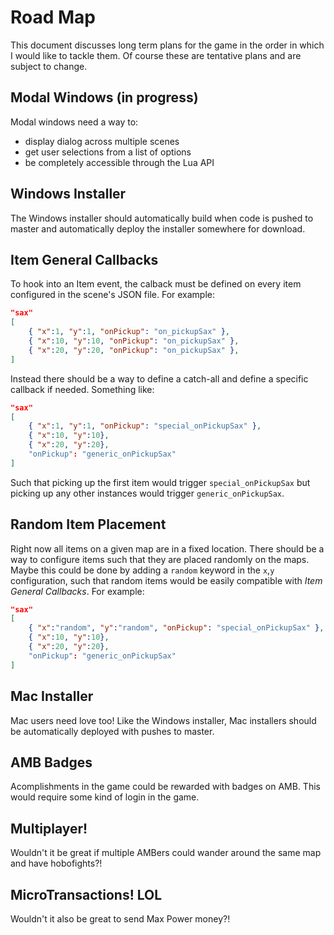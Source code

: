 # Road Map

This document discusses long term plans for the game in the order in which I would like to tackle them. Of course these are tentative plans and are subject to change.

## Modal Windows (in progress)

Modal windows need a way to:

* display dialog across multiple scenes
* get user selections from a list of options
* be completely accessible through the Lua API

## Windows Installer

The Windows installer should automatically build when code is pushed to master and automatically deploy the installer somewhere for download.

## Item General Callbacks

To hook into an Item event, the calback must be defined on every item configured in the scene's JSON file. For example:

```json
"sax"
[
    { "x":1, "y":1, "onPickup": "on_pickupSax" },
    { "x":10, "y":10, "onPickup": "on_pickupSax" },
    { "x":20, "y":20, "onPickup": "on_pickupSax" },
]
```

Instead there should be a way to define a catch-all and define a specific callback if needed. Something like:

```json
"sax"
[
    { "x":1, "y":1, "onPickup": "special_onPickupSax" },
    { "x":10, "y":10},
    { "x":20, "y":20},
    "onPickup": "generic_onPickupSax"
]
```

Such that picking up the first item would trigger `special_onPickupSax` but picking up any other instances would trigger `generic_onPickupSax`.

## Random Item Placement

Right now all items on a given map are in a fixed location. There should be a way to configure items such that they are placed randomly on the maps. Maybe this could be done by adding a `random` keyword in the `x`,`y` configuration, such that random items would be easily compatible with *Item General Callbacks*. For example:

```json
"sax"
[
    { "x":"random", "y":"random", "onPickup": "special_onPickupSax" },
    { "x":10, "y":10},
    { "x":20, "y":20},
    "onPickup": "generic_onPickupSax"
]
```

## Mac Installer

Mac users need love too! Like the Windows installer, Mac installers should be automatically deployed with pushes to master.

## AMB Badges

Acomplishments in the game could be rewarded with badges on AMB. This would require some kind of login in the game.

## Multiplayer!

Wouldn't it be great if multiple AMBers could wander around the same map and have hobofights?!

## MicroTransactions! LOL

Wouldn't it also be great to send Max Power money?!
